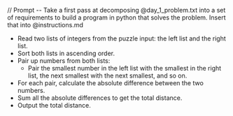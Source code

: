 // Prompt -- Take a first pass at decomposing @day_1_problem.txt into a set of requirements to build a program in python that solves the problem. Insert that into @instructions.md 

- Read two lists of integers from the puzzle input: the left list and the right list.
- Sort both lists in ascending order.
- Pair up numbers from both lists:
  - Pair the smallest number in the left list with the smallest in the right list, the next smallest with the next smallest, and so on.
- For each pair, calculate the absolute difference between the two numbers.
- Sum all the absolute differences to get the total distance.
- Output the total distance.
